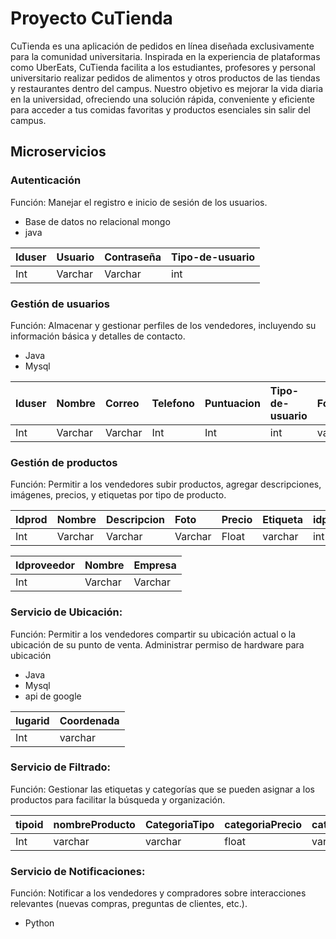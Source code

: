 
# Proyecto CuTienda

CuTienda es una aplicación de pedidos en línea diseñada exclusivamente para la comunidad universitaria. Inspirada en la experiencia de plataformas como UberEats, CuTienda facilita a los estudiantes, profesores y personal universitario realizar pedidos de alimentos y otros productos de las tiendas y restaurantes dentro del campus. Nuestro objetivo es mejorar la vida diaria en la universidad, ofreciendo una solución rápida, conveniente y eficiente para acceder a tus comidas favoritas y productos esenciales sin salir del campus.

## Microservicios

### Autenticación

Función: Manejar el registro e inicio de sesión de los usuarios. 
- Base de datos no relacional mongo
- java 


|Iduser	|Usuario	|Contraseña	|Tipo-de-usuario|
|:-|:-|:-|:-|
|Int	|Varchar|	Varchar|	int|


### Gestión de usuarios

Función: Almacenar y gestionar perfiles de los vendedores, incluyendo su información básica y detalles de contacto. 
- Java
- Mysql 


|Iduser|	Nombre|	Correo|	Telefono|	Puntuacion|	Tipo-de-usuario|	Foto|
|:-|:-|:-|:-|:-|:-|:-|
|Int |	Varchar|	Varchar|	Int|	Int|	int|	varchar|


### Gestión de productos

Función: Permitir a los vendedores subir productos, agregar descripciones, imágenes, precios, y etiquetas por tipo de producto. 

|Idprod	|Nombre|	Descripcion|	Foto|	Precio|	Etiqueta|	idproveedor|
|:-|:-|:-|:-|:-|:-|:-|
|Int|	Varchar|	Varchar|	Varchar|	Float|	varchar|	int|


|Idproveedor|	Nombre|	Empresa|
|:-|:-|:-|
|Int|	Varchar|	Varchar|

### Servicio de Ubicación: 

  Función: Permitir a los vendedores compartir su ubicación actual o la ubicación de su punto de venta.
  Administrar permiso de hardware para ubicación
  - Java
  - Mysql
  - api de google 

  |lugarid|	Coordenada|
  |:-|:-|
  |Int|	varchar|

### Servicio de Filtrado: 
Función: Gestionar las etiquetas y categorías que se pueden asignar a los productos para facilitar la búsqueda y organización. 

|tipoid|nombreProducto|CategoriaTipo|categoriaPrecio|categoriaVendedor|
|:-|:-|:-|:-|:-|
|Int |varchar	|varchar	|float	|varchar |


### Servicio de Notificaciones: 
Función: Notificar a los vendedores y compradores sobre interacciones relevantes (nuevas compras, preguntas de clientes, etc.). 
- Python 


